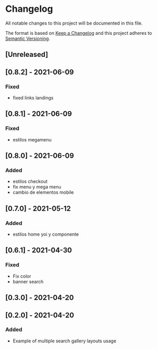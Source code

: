 # Changelog

All notable changes to this project will be documented in this file.

The format is based on [Keep a Changelog](http://keepachangelog.com/en/1.0.0/)
and this project adheres to [Semantic Versioning](http://semver.org/spec/v2.0.0.html).

## [Unreleased]
## [0.8.2] - 2021-06-09
### Fixed
- fixed links landings

## [0.8.1] - 2021-06-09
### Fixed
- estilos megamenu

## [0.8.0] - 2021-06-09
### Added
- estilos checkout
- fix menu y mega menu
- cambio de elementos mobile

## [0.7.0] - 2021-05-12
### Added
- estilos home yoi  y componente


## [0.6.1] - 2021-04-30
### Fixed
- Fix color
- banner search

## [0.3.0] - 2021-04-20

## [0.2.0] - 2021-04-20

### Added
- Example of multiple search gallery layouts usage
